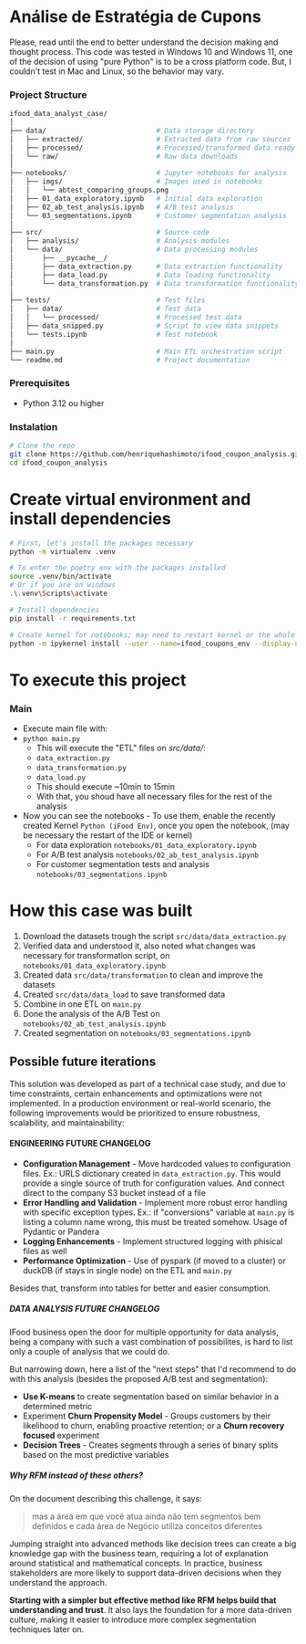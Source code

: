 # Análise de Estratégia de Cupons

Please, read until the end to better understand the decision making and thought process.
This code was tested in Windows 10 and Windows 11, one of the decision of using "pure Python" is to be a cross platform code. But, I couldn't test in Mac and Linux, so the behavior may vary.



### Project Structure

```bash
ifood_data_analyst_case/
│
├── data/                           # Data storage directory
│   ├── extracted/                  # Extracted data from raw sources
│   ├── processed/                  # Processed/transformed data ready for analysis
│   └── raw/                        # Raw data downloads
│
├── notebooks/                      # Jupyter notebooks for analysis
│   ├── imgs/                       # Images used in notebooks
│   │   └── abtest_comparing_groups.png
│   ├── 01_data_exploratory.ipynb   # Initial data exploration
│   ├── 02_ab_test_analysis.ipynb   # A/B test analysis
│   └── 03_segmentations.ipynb      # Customer segmentation analysis
│
├── src/                            # Source code
│   ├── analysis/                   # Analysis modules
│   └── data/                       # Data processing modules
│       ├── __pycache__/
│       ├── data_extraction.py      # Data extraction functionality
│       ├── data_load.py            # Data loading functionality
│       └── data_transformation.py  # Data transformation functionality
│
├── tests/                          # Test files
│   ├── data/                       # Test data
│   │   └── processed/              # Processed test data
│   ├── data_snipped.py             # Script to view data snippets
│   └── tests.ipynb                 # Test notebook
│
├── main.py                         # Main ETL orchestration script
└── readme.md                       # Project documentation
```

### Prerequisites
- Python 3.12 ou higher


### Instalation 

```bash
# Clone the repo
git clone https://github.com/henriquehashimoto/ifood_coupon_analysis.git
cd ifood_coupon_analysis
```

# Create virtual environment and install dependencies
```bash
# First, let's install the packages necessary
python -m virtualenv .venv

# To enter the poetry env with the packages installed
source .venv/bin/activate 
# Or if you are on windows
.\.venv\Scripts\activate

# Install dependencies
pip install -r requirements.txt

# Create kernel for notebooks; may need to restart kernel or the whole vscode/cursor/IDE of choice
python -m ipykernel install --user --name=ifood_coupons_env --display-name "Python (iFood Env)" 
```


# To execute this project

### Main 

- Execute main file with:
- `python main.py`
  - This will execute the "ETL" files on *src/data/*:
  - `data_extraction.py`
  - `data_transformation.py`
  - `data_load.py`
  - This should execute ~10min to 15min
  - With that, you shoud have all necessary files for the rest of the analysis
- Now you can see the notebooks - To use them, enable the recently created Kernel `Python (iFood Env)`, once you open the notebook, (may be necessary the restart of the IDE or kernel)
    - For data exploration `notebooks/01_data_exploratory.ipynb`
    - For A/B test analysis `notebooks/02_ab_test_analysis.ipynb`
    - For customer segmentation tests and analysis `notebooks/03_segmentations.ipynb`


# How this case was built

1. Download the datasets trough the script `src/data/data_extraction.py`
2. Verified data and understood it, also noted what changes was necessary for transformation script, on `notebooks/01_data_exploratory.ipynb`
3. Created data `src/data/transformation` to clean and improve the datasets
4. Created `src/data/data_load` to save transformed data
5. Combine in one ETL on `main.py`
6. Done the analysis of the A/B Test on `notebooks/02_ab_test_analysis.ipynb`
7. Created segmentation on `notebooks/03_segmentations.ipynb`


## Possible future iterations 

This solution was developed as part of a technical case study, and due to time constraints, certain enhancements and optimizations were not implemented. In a production environment or real-world scenario, the following improvements would be prioritized to ensure robustness, scalability, and maintainability:

#### ENGINEERING FUTURE CHANGELOG

- **Configuration Management** - Move hardcoded values to configuration files. Ex.: URLS dictionary created in `data_extraction.py`. This would provide a single source of truth for configuration values. And connect direct to the company S3 bucket instead of a file
- **Error Handling and Validation** -  Implement more robust error handling with specific exception types. Ex.: if "conversions" variable at `main.py` is listing a column name wrong, this must be treated somehow. Usage of Pydantic or Pandera
- **Logging Enhancements** - Implement structured logging with phisical files as well
- **Performance Optimization** - Use of pyspark (if moved to a cluster) or duckDB (if stays in single node) on the ETL and `main.py` 

Besides that, transform into tables for better and easier consumption. 

##### DATA ANALYSIS FUTURE CHANGELOG

IFood business open the door for multiple opportunity for data analysis, being a company with such a vast combination of possibilites, is hard to list only a couple of analysis that we could do. 

But narrowing down, here a list of the "next steps" that I'd recommend to do with this analysis (besides the proposed A/B test and segmentation): 

- **Use K-means** to create segmentation based on similar behavior in a determined metric
- Experiment **Churn Propensity Model** - Groups customers by their likelihood to churn, enabling proactive retention; or a **Churn recovery focused** experiment
- **Decision Trees** - Creates segments through a series of binary splits based on the most predictive variables

##### Why RFM instead of these others?

On the document describing this challenge, it says: 

> mas a área em que você atua ainda não tem segmentos bem definidos e cada área de Negócio utiliza conceitos diferentes

Jumping straight into advanced methods like decision trees can create a big knowledge gap with the business team, requiring a lot of explanation around statistical and mathematical concepts. In practice, business stakeholders are more likely to support data-driven decisions when they understand the approach.

**Starting with a simpler but effective method like RFM helps build that understanding and trust**. It also lays the foundation for a more data-driven culture, making it easier to introduce more complex segmentation techniques later on.


